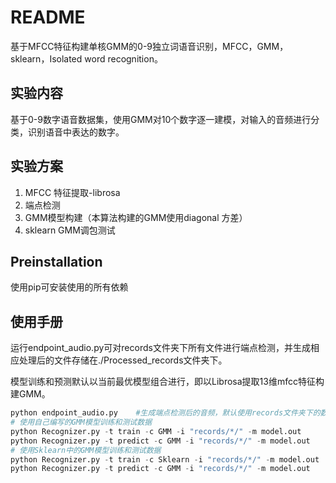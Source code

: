 # README

基于MFCC特征构建单核GMM的0-9独立词语音识别，MFCC，GMM，sklearn，Isolated word recognition。

## 实验内容

基于0-9数字语音数据集，使用GMM对10个数字逐一建模，对输入的音频进行分类，识别语音中表达的数字。

## 实验方案

1. MFCC 特征提取-librosa
2. 端点检测
3. GMM模型构建（本算法构建的GMM使用diagonal 方差）
4. sklearn GMM调包测试

## Preinstallation

使用pip可安装使用的所有依赖

## 使用手册

运行endpoint_audio.py可对records文件夹下所有文件进行端点检测，并生成相应处理后的文件存储在./Processed_records文件夹下。

模型训练和预测默认以当前最优模型组合进行，即以Librosa提取13维mfcc特征构建GMM。

```python
python endpoint_audio.py	#生成端点检测后的音频，默认使用records文件夹下的数据
# 使用自己编写的GMM模型训练和测试数据
python Recognizer.py -t train -c GMM -i "records/*/" -m model.out	
python Recognizer.py -t predict -c GMM -i "records/*/" -m model.out
# 使用Sklearn中的GMM模型训练和测试数据
python Recognizer.py -t train -c Sklearn -i "records/*/" -m model.out
python Recognizer.py -t predict -c GMM -i "records/*/" -m model.out
```

